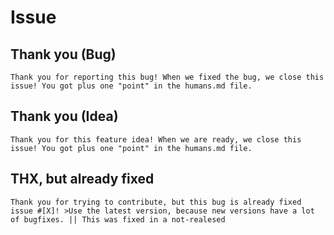 # Issue
## Thank you (Bug)
```
Thank you for reporting this bug! When we fixed the bug, we close this issue! You got plus one "point" in the humans.md file.
```
## Thank you (Idea)
```
Thank you for this feature idea! When we are ready, we close this issue! You got plus one "point" in the humans.md file.
```
## THX, but already fixed
```
Thank you for trying to contribute, but this bug is already fixed issue #[X]! >Use the latest version, because new versions have a lot of bugfixes. || This was fixed in a not-realesed
```
